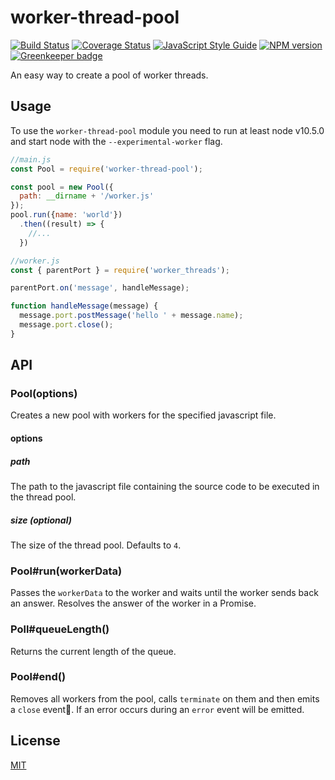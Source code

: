 # worker-thread-pool

[![Build Status](https://travis-ci.org/SerayaEryn/worker-thread-pool.svg?branch=master)](https://travis-ci.org/SerayaEryn/worker-thread-pool)
[![Coverage Status](https://coveralls.io/repos/github/SerayaEryn/worker-thread-pool/badge.svg?branch=master)](https://coveralls.io/github/SerayaEryn/worker-thread-pool?branch=master)
[![JavaScript Style Guide](https://img.shields.io/badge/code_style-standard-brightgreen.svg)](https://standardjs.com)
[![NPM version](https://img.shields.io/npm/v/worker-thread-pool.svg?style=flat)](https://www.npmjs.com/package/worker-thread-pool) [![Greenkeeper badge](https://badges.greenkeeper.io/SerayaEryn/worker-thread-pool.svg)](https://greenkeeper.io/)

An easy way to create a pool of worker threads.

## Usage

To use the `worker-thread-pool` module you need to run at least node v10.5.0 and start node with the `--experimental-worker` flag.

```js
//main.js
const Pool = require('worker-thread-pool');

const pool = new Pool({
  path: __dirname + '/worker.js'
});
pool.run({name: 'world'})
  .then((result) => {
    //...
  })
```

```js
//worker.js
const { parentPort } = require('worker_threads');

parentPort.on('message', handleMessage);

function handleMessage(message) {
  message.port.postMessage('hello ' + message.name);
  message.port.close();
}
```

## API

### Pool(options)

Creates a new pool with workers for the specified javascript file.

#### options

##### path

The path to the javascript file containing the source code to be executed in the thread pool.

##### size (optional)

The size of the thread pool. Defaults to `4`.

### Pool#run(workerData)

Passes the `workerData` to the worker and waits until the worker sends back an answer. Resolves the answer of the worker in a Promise.

### Poll#queueLength()

Returns the current length of the queue.

### Pool#end()

Removes all workers from the pool, calls `terminate` on them and then emits a `close` event. 
If an error occurs during an `error` event will be emitted.

## License

[MIT](./LICENSE)